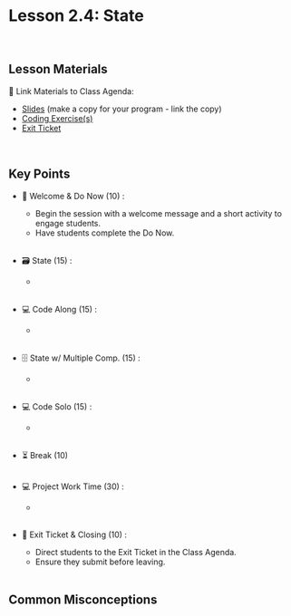 # Lesson 2.4: State

<br>

## Lesson Materials

📖 Link Materials to Class Agenda:
- [Slides](https://docs.google.com/presentation/d/1lYpY32Xr9DDnUIHiWCxYGBHlxQ8AT3g4bAMTMMjCUfk/edit?usp=sharing) (make a copy for your program - link the copy)
- [Coding Exercise(s)]()
- [Exit Ticket]()

<br>

## Key Points

- 👋 Welcome & Do Now (10) :
    - Begin the session with a welcome message and a short activity to engage students.
    - Have students complete the Do Now.<br><br>

- 🗃️ State (15) :
    - <br><br>

- 💻 Code Along (15) :
    - <br><br>

- 🗄️ State w/ Multiple Comp. (15) :
    - <br><br>

- 💻 Code Solo (15) :
    - <br><br>

- ⏳ Break (10)<br><br>

- 💻 Project Work Time (30) :
    - <br><br>

- 👋 Exit Ticket & Closing (10) :
    - Direct students to the Exit Ticket in the Class Agenda.
    - Ensure they submit before leaving.<br><br>


## Common Misconceptions
